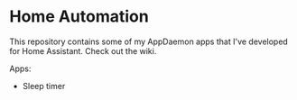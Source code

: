 # Home Automation

This repository contains some of my AppDaemon apps that I've developed for Home Assistant.
Check out the wiki.

Apps:
* Sleep timer
